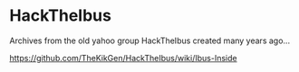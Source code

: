 # HackTheIbus


Archives from the old yahoo group HackTheIbus created many years ago...


https://github.com/TheKikGen/HackTheIbus/wiki/Ibus-Inside

